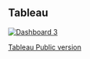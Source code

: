 ## Tableau

<div class='tableauPlaceholder' id='viz1738014138438' style='position: relative'>
  <noscript>
    <a href='#'>
      <img alt='Dashboard 3 ' src='https:&#47;&#47;public.tableau.com&#47;static&#47;images&#47;CM&#47;CMRSalesOpportunities&#47;Dashboard3&#47;1_rss.png' style='border: none' /></a>
  </noscript>
  <object class='tableauViz'  style='display:none;'>
    <param name='host_url' value='https%3A%2F%2Fpublic.tableau.com%2F' /> 
    <param name='embed_code_version' value='3' /> 
    <param name='site_root' value='' />
    <param name='name' value='CMRSalesOpportunities&#47;Dashboard3' />
    <param name='tabs' value='no' />
    <param name='toolbar' value='yes' />
    <param name='static_image' value='https:&#47;&#47;public.tableau.com&#47;static&#47;images&#47;CM&#47;CMRSalesOpportunities&#47;Dashboard3&#47;1.png' /> 
    <param name='animate_transition' value='yes' />
    <param name='display_static_image' value='yes' />
    <param name='display_spinner' value='yes' />
    <param name='display_overlay' value='yes' />
    <param name='display_count' value='yes' />
    <param name='language' value='es-ES' />
  </object>
</div>                

[Tableau Public version](https://public.tableau.com/views/CMRSalesOpportunities/Dashboard3?:language=es-ES&:sid=&:redirect=auth&:display_count=n&:origin=viz_share_link)


